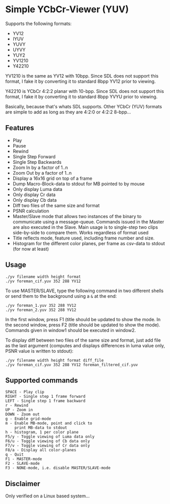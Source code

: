 Simple YCbCr-Viewer (YUV)
=========================

Supports the following formats:

- YV12
- IYUV
- YUVY
- UYVY
- YUY2
- YV1210
- Y42210

YV1210 is the same as YV12 with 10bpp.
Since SDL does not support this format, I fake it
by converting it to standard 8bpp YV12 prior to viewing.

Y42210 is YCbCr 4:2:2 planar with 10-bpp.
Since SDL does not support this format, I fake it
by converting it to standard 8bpp YVYU prior to viewing.

Basically, because that's whats SDL supports.
Other YCbCr (YUV) formats are simple to add as long as
they are 4:2:0 or 4:2:2 8-bpp...

Features
--------

- Play
- Pause
- Rewind
- Single Step Forward
- Single Step Backwards
- Zoom In by a factor of 1..n
- Zoom Out by a factor of 1..n
- Display a 16x16 grid on top of a frame
- Dump Macro-Block-data to stdout for MB pointed
  to by mouse
- Only display Luma data
- Only display Cr data
- Only display Cb data
- Diff two files of the same size and format
- PSNR calculation
- Master/Slave mode that allows two instances of
  the binary to communicate using a message-queue.
  Commands issued in the Master are also executed
  in the Slave. Main usage is to single-step two clips
  side-by-side to compare them. Works regardless of
  format used
- Title reflects mode, feature used, including
  frame number and size.
- Histogram for the different color planes, per frame
  as csv-data to stdout (for now at least)

Usage
-----

    ./yv filename width height format
    ./yv foreman_cif.yuv 352 288 YV12

To use MASTER/SLAVE, type the following
command in two different shells or send them to
the background using a `&` at the end:

    ./yv foreman_1.yuv 352 288 YV12
    ./yv foreman_2.yuv 352 288 YV12

In the first window, press F1 (title should be updated
to show the mode. In the second window, press F2
(title should be updated to show the mode).
Commands given in window1 should be executed in window2.

To display diff between two files of the same size
and format, just add file as the last argument
(computes and displays differences in luma value only,
PSNR value is written to stdout):

    ./yv filename width height format diff_file
    ./yv foreman_cif.yuv 352 288 YV12 foreman_filtered_cif.yuv

Supported commands
------------------

    SPACE - Play clip
    RIGHT - Single step 1 frame forward
    LEFT - Single step 1 frame backward
    r - Rewind
    UP - Zoom in
    DOWN - Zoom out
    g - Enable grid-mode
    m - Enable MB-mode, point and click to
        print MB-data to stdout
    h - histogram, 1 per color plane
    F5/y - Toggle viewing of Luma data only
    F6/u - Toggle viewing of Cb data only
    F7/v - Toggle viewing of Cr data only
    F8/a - Display all color-planes
    q - Quit
    F1 - MASTER-mode
    F2 - SLAVE-mode
    F3 - NONE-mode, i.e. disable MASTER/SLAVE-mode

Disclaimer
----------

Only verified on a Linux based system...
